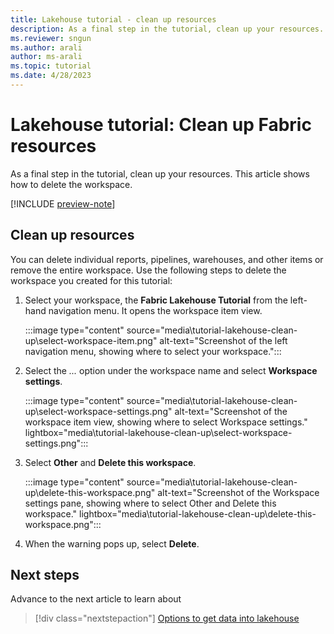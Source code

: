 ```yaml
---
title: Lakehouse tutorial - clean up resources
description: As a final step in the tutorial, clean up your resources. Learn how to delete individual reports, pipelines, warehouses, or remove the entire workspace.
ms.reviewer: sngun
ms.author: arali
author: ms-arali
ms.topic: tutorial
ms.date: 4/28/2023
---
```


# Lakehouse tutorial: Clean up Fabric resources

As a final step in the tutorial, clean up your resources. This article shows how to delete the workspace.

[!INCLUDE [preview-note](../includes/preview-note.md)]

## Clean up resources

You can delete individual reports, pipelines, warehouses, and other items or remove the entire workspace. Use the following steps to delete the workspace you created for this tutorial:

1. Select your workspace, the **Fabric Lakehouse Tutorial** from the left-hand navigation menu. It opens the workspace item view.  

   :::image type="content" source="media\tutorial-lakehouse-clean-up\select-workspace-item.png" alt-text="Screenshot of the left navigation menu, showing where to select your workspace.":::

1. Select the *...* option under the workspace name and select **Workspace settings**.

   :::image type="content" source="media\tutorial-lakehouse-clean-up\select-workspace-settings.png" alt-text="Screenshot of the workspace item view, showing where to select Workspace settings." lightbox="media\tutorial-lakehouse-clean-up\select-workspace-settings.png":::

1. Select **Other** and **Delete this workspace**.

   :::image type="content" source="media\tutorial-lakehouse-clean-up\delete-this-workspace.png" alt-text="Screenshot of the Workspace settings pane, showing where to select Other and Delete this workspace." lightbox="media\tutorial-lakehouse-clean-up\delete-this-workspace.png":::

1. When the warning pops up, select **Delete**.

## Next steps

Advance to the next article to learn about
> [!div class="nextstepaction"]
> [Options to get data into lakehouse](tutorial-lakehouse-clean-up.md)

